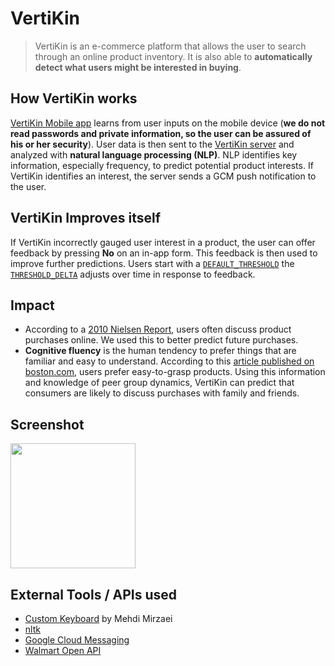 # VertiKin

> VertiKin is an e-commerce platform that allows the user to search through an online product inventory. It is also able to **automatically detect what users might be interested in buying**. 

## How VertiKin works

[VertiKin Mobile app](https://github.com/prabhakar267/vertikin/tree/master/Android) learns from user inputs on the mobile device (**we do not read passwords and private information, so the user can be assured of his or her security**). User data is then sent to the [VertiKin server](https://github.com/prabhakar267/vertikin/tree/master/server) and analyzed with **natural language processing (NLP)**. NLP identifies key information, especially frequency, to predict potential product interests. If VertiKin identifies an interest, the server sends a GCM push notification to the user.

## VertiKin Improves itself

If VertiKin incorrectly gauged user interest in a product, the user can offer feedback by pressing **No** on an in-app form. This feedback is then used to improve further predictions. Users start with  a [``DEFAULT_THRESHOLD``](https://github.com/prabhakar267/vertikin/blob/master/server/constants.py#L11) the [``THRESHOLD_DELTA``](https://github.com/prabhakar267/vertikin/blob/master/server/constants.py#L13) adjusts over time in response to feedback.

## Impact

+ According to a [2010 Nielsen Report](http://www.nielsen.com/us/en/insights/news/2010/global-online-shopping-report.html), users often discuss product purchases online. We used this to better predict future purchases. 
+ **Cognitive fluency**  is the human tendency to prefer things that are familiar and easy to understand. According to this [article published on boston.com](http://archive.boston.com/bostonglobe/ideas/articles/2010/01/31/easy__true/?page=full), users prefer easy-to-grasp products. Using this information and knowledge of peer group dynamics, VertiKin can predict that consumers are likely to discuss purchases with family and friends.

## Screenshot

<img src="/screenshots/Screenshot_20160821-020950.png" width="200px">

## External Tools / APIs used

+ [Custom Keyboard](https://play.google.com/store/apps/details?id=com.androapps.keystroke.logger) by Mehdi Mirzaei
+ [nltk](http://www.nltk.org/)
+ [Google Cloud Messaging](https://developers.google.com/cloud-messaging/)
+ [Walmart Open API](https://developer.walmartlabs.com/docs)
